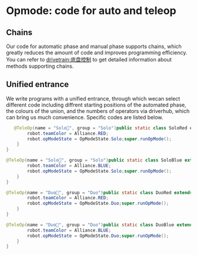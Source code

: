 # Opmode: code for auto and teleop

## Chains

Our code for automatic phase and manual phase supports chains, which greatly reduces the amount of code and improves programming efficiency. You can refer to [drivetrain:底盘控制](basic/drivetrain.md) to get detailed information about methods supporting chains.

## Unified entrance

We write programs with a unified entrance, through which wecan select different code including diffrent starting positions of the automated phase, the colours of the union, and the numbers of operators via driverhub, which can bring us much convenience. Specific codes are listed below.

```java 
   @TeleOp(name = "Solo🔴", group = "Solo")public static class SoloRed extends TeleOpMode {@Overridepublic void runOpMode() {
        robot.teamColor = Alliance.RED;
        robot.opModeState = OpModeState.Solo;super.runOpMode();
    }
}

@TeleOp(name = "Solo🔵", group = "Solo")public static class SoloBlue extends TeleOpMode {@Overridepublic void runOpMode() {
        robot.teamColor = Alliance.BLUE;
        robot.opModeState = OpModeState.Solo;super.runOpMode();
    }
}

@TeleOp(name = "Duo🔴", group = "Duo")public static class DuoRed extends TeleOpMode {@Overridepublic void runOpMode() {
        robot.teamColor = Alliance.RED;
        robot.opModeState = OpModeState.Duo;super.runOpMode();
    }
}

@TeleOp(name = "Duo🔵", group = "Duo")public static class DuoBlue extends TeleOpMode {@Overridepublic void runOpMode() {
        robot.teamColor = Alliance.BLUE;
        robot.opModeState = OpModeState.Duo;super.runOpMode();
    }
}
```